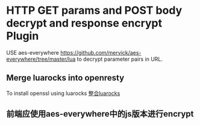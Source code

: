 # HTTP GET params and POST body decrypt and response encrypt Plugin
USE aes-everywhere <https://github.com/mervick/aes-everywhere/tree/master/lua> to decrypt parameter pairs in URL. 

## Merge luarocks into openresty
To install openssl using luarocks
[整合luarocks](https://blog.csdn.net/hp_cpp/article/details/106985342)

## 前端应使用aes-everywhere中的js版本进行encrypt

